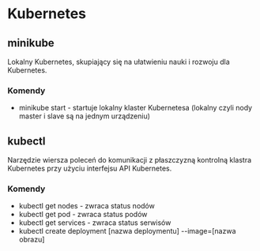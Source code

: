 # Kubernetes

## minikube

Lokalny Kubernetes, skupiający się na ułatwieniu nauki i rozwoju dla Kubernetes.

### Komendy

- minikube start - startuje lokalny klaster Kubernetesa (lokalny czyli nody master i slave są na jednym urządzeniu)

## kubectl

Narzędzie wiersza poleceń do komunikacji z płaszczyzną kontrolną klastra Kubernetes przy użyciu interfejsu API Kubernetes.

### Komendy

- kubectl get nodes - zwraca status nodów
- kubectl get pod - zwraca status podów
- kubectl get services - zwraca status serwisów
- kubectl create deployment [nazwa deploymentu] --image=[nazwa obrazu]